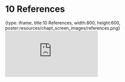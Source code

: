 # 10 References
 
{type: iframe, title:10 References, width:800, height:600, poster:resources/chapt_screen_images/references.png}
![](https://hutchdatascience.org/Tools_for_Reproducible_Workflows_in_R/references.html)
 

 
